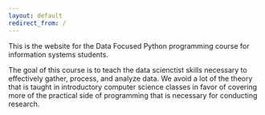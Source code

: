 ```yaml
---
layout: default
redirect_from: /
---
```


This is the website for the Data Focused Python programming course for information systems students. 

The goal of this course is to teach the data scienctist skills necessary to 
effectively gather, process, and analyze data. We avoid a lot of the theory that is
taught in introductory computer science classes in favor of covering more of the
practical side of programming that is necessary for conducting research.